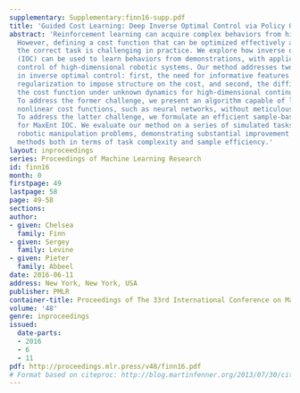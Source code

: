 ```yaml
---
supplementary: Supplementary:finn16-supp.pdf
title: 'Guided Cost Learning: Deep Inverse Optimal Control via Policy Optimization'
abstract: 'Reinforcement learning can acquire complex behaviors from high-level specifications.
  However, defining a cost function that can be optimized effectively and encodes
  the correct task is challenging in practice. We explore how inverse optimal control
  (IOC) can be used to learn behaviors from demonstrations, with applications to torque
  control of high-dimensional robotic systems. Our method addresses two key challenges
  in inverse optimal control: first, the need for informative features and effective
  regularization to impose structure on the cost, and second, the difficulty of learning
  the cost function under unknown dynamics for high-dimensional continuous systems.
  To address the former challenge, we present an algorithm capable of learning arbitrary
  nonlinear cost functions, such as neural networks, without meticulous feature engineering.
  To address the latter challenge, we formulate an efficient sample-based approximation
  for MaxEnt IOC. We evaluate our method on a series of simulated tasks and real-world
  robotic manipulation problems, demonstrating substantial improvement over prior
  methods both in terms of task complexity and sample efficiency.'
layout: inproceedings
series: Proceedings of Machine Learning Research
id: finn16
month: 0
firstpage: 49
lastpage: 58
page: 49-58
sections: 
author:
- given: Chelsea
  family: Finn
- given: Sergey
  family: Levine
- given: Pieter
  family: Abbeel
date: 2016-06-11
address: New York, New York, USA
publisher: PMLR
container-title: Proceedings of The 33rd International Conference on Machine Learning
volume: '48'
genre: inproceedings
issued:
  date-parts:
  - 2016
  - 6
  - 11
pdf: http://proceedings.mlr.press/v48/finn16.pdf
# Format based on citeproc: http://blog.martinfenner.org/2013/07/30/citeproc-yaml-for-bibliographies/
---
```

